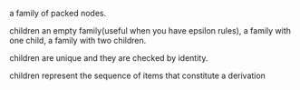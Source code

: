 a family of packed nodes.

children 
 	an empty family(useful when you have epsilon rules),
	a family with one child,
	a family with two children.
	
children are unique and they are checked by identity.

children represent  the sequence of items that constitute  a derivation


	
